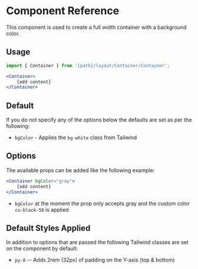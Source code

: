 # Component Reference

This component is used to create a full width container with a background color.

## Usage

```jsx
import { Container } from '{path}/layout/Container/Container';

<Container>
    {add content}
</Container>
```

## Default

If you do not specify any of the options below the defaults are set as per the following:

-   `bgColor` - Applies the `bg-white` class from Tailwind

## Options

The available props can be added like the following example:

```jsx
<Container bgColor="gray">
    {add content}
</Container>
```

-   `bgColor` at the moment the prop only accepts gray and the custom color `cu-black-50` is applied

## Default Styles Applied

In addition to options that are passed the following Tailwind classes are set on the component by default:

-   `py-8` -- Adds 2rem (32px) of padding on the Y-axis (top & bottom)

